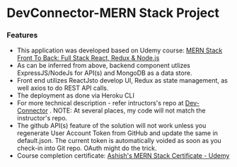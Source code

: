# DevConnector-MERN Stack Project

### Features

- This application was developed based on Udemy course: [MERN Stack Front To Back: Full Stack React, Redux & Node.js](https://www.udemy.com/course/mern-stack-front-to-back/ "Mern-Stack-Front-To-Back")
- As can be inferred from above, backend component utlizes ExpressJS/NodeJs for API(s) and MongoDB as a data store.
- Front end utilizes ReactJsto develop UI, Redux as state management,  as well axios to do REST API calls.
- The deployment as done via Heroku CLI
- For more technical description - refer intructors's repo at [Dev-Connector](https://github.com/bradtraversy/devconnector_2.0) . NOTE: At several places, my code will not match the instructor's repo.
- The github API(s) feature of the solution will not work unless you regenerate User Account Token from GitHub and update the same in default.json. The current token is automatically voided as soon as you check-in into Git repo. OAuth might do the trick.
- Course completion certificate: [Ashish's MERN Stack Certificate - Udemy](https://www.udemy.com/certificate/UC-f07cff1a-9cb0-4aba-9ccb-86b53730ca0f)
